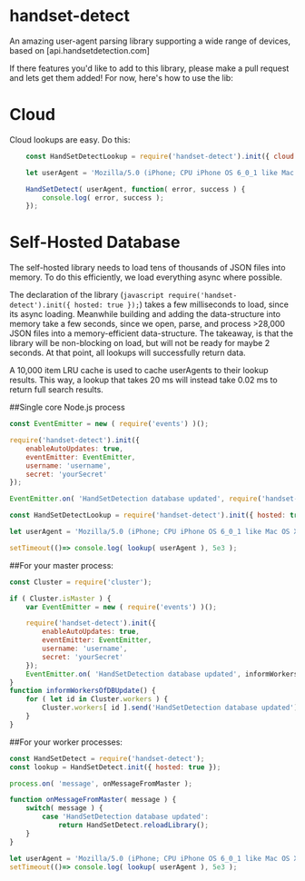 # handset-detect
An amazing user-agent parsing library supporting a wide range of devices, based on [api.handsetdetection.com]

If there features you'd like to add to this library, please make a pull request and lets get them added! For now, here's how to use the lib:

# Cloud
Cloud lookups are easy. Do this:
```javascript
    const HandSetDetectLookup = require('handset-detect').init({ cloud: true, username: 'userName', secret: 'yourSecret' });

    let userAgent = 'Mozilla/5.0 (iPhone; CPU iPhone OS 6_0_1 like Mac OS X) AppleWebKit/536.26 (KHTML, like Gecko) Version/6.0 Mobile/10A523 Safari/8536.25';

    HandSetDetect( userAgent, function( error, success ) {
        console.log( error, success );
    });
```

# Self-Hosted Database
The self-hosted library needs to load tens of thousands of JSON files into memory. To do this efficiently, we load everything async where possible.

The declaration of the library (```javascript require('handset-detect').init({ hosted: true });```) takes a few milliseconds to load, since its async loading. Meanwhile building and adding the data-structure into memory take a few seconds, since we open, parse, and process >28,000 JSON files into a memory-efficient data-structure. The takeaway, is that the library will be non-blocking on load, but will not be ready for maybe 2 seconds. At that point, all lookups will successfully return data.

A 10,000 item LRU cache is used to cache userAgents to their lookup results. This way, a lookup that takes 20 ms will instead take 0.02 ms to return full search results.

##Single core Node.js process
```javascript
const EventEmitter = new ( require('events') )();

require('handset-detect').init({
    enableAutoUpdates: true,
    eventEmitter: EventEmitter,
    username: 'username',
    secret: 'yourSecret'
});

EventEmitter.on( 'HandSetDetection database updated', require('handset-detect').reloadLibrary );

const HandSetDetectLookup = require('handset-detect').init({ hosted: true });

let userAgent = 'Mozilla/5.0 (iPhone; CPU iPhone OS 6_0_1 like Mac OS X) AppleWebKit/536.26 (KHTML, like Gecko) Version/6.0 Mobile/10A523 Safari/8536.25';

setTimeout(()=> console.log( lookup( userAgent ), 5e3 );
```


##For your master process:
```javascript
const Cluster = require('cluster');

if ( Cluster.isMaster ) {
    var EventEmitter = new ( require('events') )();

    require('handset-detect').init({
        enableAutoUpdates: true,
        eventEmitter: EventEmitter,
        username: 'username',
        secret: 'yourSecret'
    });
    EventEmitter.on( 'HandSetDetection database updated', informWorkersOfDBUpdate );
}
function informWorkersOfDBUpdate() {
    for ( let id in Cluster.workers ) {
        Cluster.workers[ id ].send('HandSetDetection database updated');
    }
}
```
##For your worker processes:
```javascript
const HandSetDetect = require('handset-detect');
const lookup = HandSetDetect.init({ hosted: true });

process.on( 'message', onMessageFromMaster );

function onMessageFromMaster( message ) {
    switch( message ) {
        case 'HandSetDetection database updated':
            return HandSetDetect.reloadLibrary();
    }
}

let userAgent = 'Mozilla/5.0 (iPhone; CPU iPhone OS 6_0_1 like Mac OS X) AppleWebKit/536.26 (KHTML, like Gecko) Version/6.0 Mobile/10A523 Safari/8536.25';
setTimeout(()=> console.log( lookup( userAgent ), 5e3 );
```